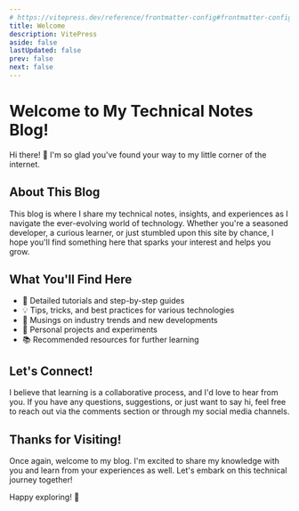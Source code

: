 ```yaml
---
# https://vitepress.dev/reference/frontmatter-config#frontmatter-config
title: Welcome
description: VitePress
aside: false
lastUpdated: false
prev: false
next: false
---
```


# Welcome to My Technical Notes Blog!

Hi there! 👋 I'm so glad you've found your way to my little corner of the internet. 

<VPTeamMembers size="small" :members="members" />

## About This Blog

This blog is where I share my technical notes, insights, and experiences as I navigate the ever-evolving world of technology. Whether you're a seasoned developer, a curious learner, or just stumbled upon this site by chance, I hope you'll find something here that sparks your interest and helps you grow.

## What You'll Find Here

- 📝 Detailed tutorials and step-by-step guides
- 💡 Tips, tricks, and best practices for various technologies
- 🤔 Musings on industry trends and new developments
- 🚀 Personal projects and experiments
- 📚 Recommended resources for further learning

## Let's Connect!

I believe that learning is a collaborative process, and I'd love to hear from you. If you have any questions, suggestions, or just want to say hi, feel free to reach out via the comments section or through my social media channels.

## Thanks for Visiting!

Once again, welcome to my blog. I'm excited to share my knowledge with you and learn from your experiences as well. Let's embark on this technical journey together!

Happy exploring! 🌟


<script setup>
import { VPTeamMembers } from 'vitepress/theme'

const members = [
  {
    avatar: 'https://media.licdn.com/dms/image/C5603AQFHmjJEG1umzw/profile-displayphoto-shrink_800_800/0/1652696542963?e=1717632000&v=beta&t=FRoYv4ikLBTUjeiQUVpaDoC8XKtZPLc_kkWx1GRkuXs',
    name: 'James Tan',
    title: 'Creator',
    links: [
      { icon: 'github', link: 'https://github.com/GeekEast' },
      { icon: 'linkedin', link: 'https://www.linkedin.com/in/geekeast/' }
    ]
  }
]
</script>

